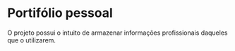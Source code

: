 # Portifólio pessoal

O projeto possui o intuito de armazenar informações profissionais daqueles que o utilizarem.



